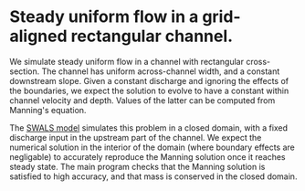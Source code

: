 # Steady uniform flow in a grid-aligned rectangular channel.

We simulate steady uniform flow in a channel with rectangular cross-section. The channel has uniform across-channel width, and a constant downstream slope. Given a constant discharge and ignoring the effects of the boundaries, we expect the solution to evolve to have a constant within channel velocity and depth. Values of the latter can be computed from Manning's equation. 

The [SWALS model](uniform_channel.f90) simulates this problem in a closed domain, with a fixed discharge input in the upstream part of the channel. We expect the numerical solution in the interior of the domain (where boundary effects are negligable) to accurately reproduce the Manning solution once it reaches steady state. The main program checks that the Manning solution is satisfied to high accuracy, and that mass is conserved in the closed domain.
